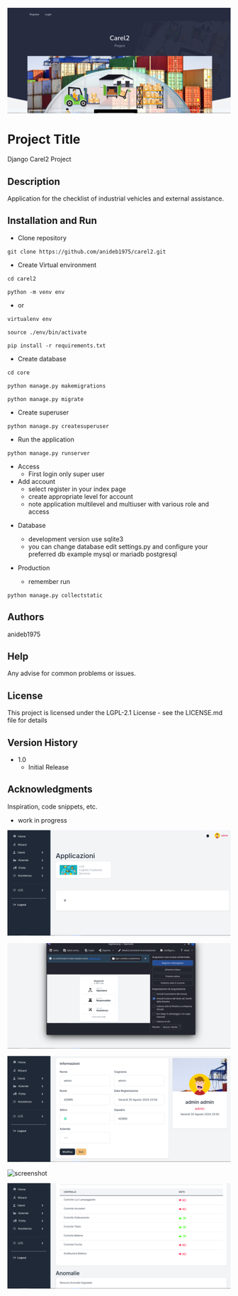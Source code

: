 ![screenshot](carel2_screenshot/index.png)

# Project Title

Django Carel2 Project

## Description

Application for the checklist of industrial vehicles and external assistance.

## Installation and Run

* Clone repository
```
git clone https://github.com/anideb1975/carel2.git
```
* Create Virtual environment
```
cd carel2
```
```
python -m venv env
```
- or
  
```
virtualenv env
```
```
source ./env/bin/activate
```
```
pip install -r requirements.txt
```

* Create database
```
cd core
```
```
python manage.py makemigrations
```
```
python manage.py migrate
```

* Create superuser
```
python manage.py createsuperuser
```

* Run the application
```
python manage.py runserver
```

- Access
  - First login only super user
- Add account
  - select register in your index page
  - create appropriate level for account
  - note application multilevel and multiuser with various role and access

* Database
  - development version use sqlite3
  - you can change database edit settings.py and configure your preferred db example mysql or mariadb postgresql

* Production
  - remember run
 ```
python manage.py collectstatic
```

## Authors

anideb1975


## Help

Any advise for common problems or issues.


## License

This project is licensed under the  LGPL-2.1 License - see the LICENSE.md file for details

## Version History

* 1.0
    * Initial Release
## Acknowledgments

Inspiration, code snippets, etc.
* work in progress

![screenshot](carel2_screenshot/home.png)

![screenshot](carel2_screenshot/login.png)

![screenshot](carel2_screenshot/profile.png)

![screenshot](carel2_screenshot/settimgs.png)

![screenshot](carel2_screenshot/checklist.png)
